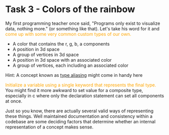 # Task 3 - Colors of the rainbow

My first programming teacher once said, "Programs only exist to visualize data, nothing more." (or something like that). Let's take his word for it and <font color="orange">come up with some very common custom types of our own.</font>
- A color that contains the r, g, b, a components
- A position in 3d space
- A group of vertices in 3d space
- A position in 3d space with an associated color
- A group of vertices, each including an associated color

Hint: A concept known as [type aliasing](resources.md#creating-types) might come in handy here

<font color="orange">Initialize a variable using a single keyword that represents the final type.</font>
You might find it more awkward to set value for a composite type, especially in c where only the declaration statement can set all components at once.

Just so you know, there are actually several valid ways of representing these things. Well maintained documentation and consistency within a codebase are some deciding factors that determine whether an internal representation of a concept makes sense.